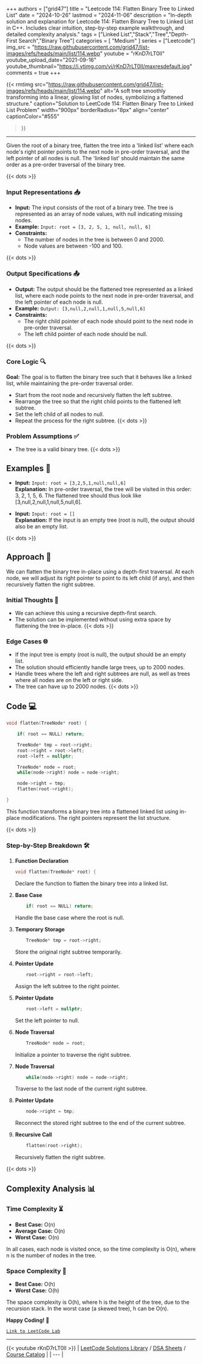 
+++
authors = ["grid47"]
title = "Leetcode 114: Flatten Binary Tree to Linked List"
date = "2024-10-26"
lastmod = "2024-11-06"
description = "In-depth solution and explanation for Leetcode 114: Flatten Binary Tree to Linked List in C++. Includes clear intuition, step-by-step example walkthrough, and detailed complexity analysis."
tags = ["Linked List","Stack","Tree","Depth-First Search","Binary Tree"]
categories = [
    "Medium"
]
series = ["Leetcode"]
img_src = "https://raw.githubusercontent.com/grid47/list-images/refs/heads/main/list/114.webp"
youtube = "rKnD7rLT0lI"
youtube_upload_date="2021-09-16"
youtube_thumbnail="https://i.ytimg.com/vi/rKnD7rLT0lI/maxresdefault.jpg"
comments = true
+++


{{< rmtimg 
    src="https://raw.githubusercontent.com/grid47/list-images/refs/heads/main/list/114.webp" 
    alt="A soft tree smoothly transforming into a linear, glowing list of nodes, symbolizing a flattened structure."
    caption="Solution to LeetCode 114: Flatten Binary Tree to Linked List Problem"
    width="900px"
    borderRadius="8px"
    align="center" 
    captionColor="#555"
>}}
---
Given the root of a binary tree, flatten the tree into a 'linked list' where each node's right pointer points to the next node in pre-order traversal, and the left pointer of all nodes is null. The 'linked list' should maintain the same order as a pre-order traversal of the binary tree.
<!--more-->
{{< dots >}}
### Input Representations 📥
- **Input:** The input consists of the root of a binary tree. The tree is represented as an array of node values, with null indicating missing nodes.
- **Example:** `Input: root = [3, 2, 5, 1, null, null, 6]`
- **Constraints:**
	- The number of nodes in the tree is between 0 and 2000.
	- Node values are between -100 and 100.

{{< dots >}}
### Output Specifications 📤
- **Output:** The output should be the flattened tree represented as a linked list, where each node points to the next node in pre-order traversal, and the left pointer of each node is null.
- **Example:** `Output: [3,null,2,null,1,null,5,null,6]`
- **Constraints:**
	- The right child pointer of each node should point to the next node in pre-order traversal.
	- The left child pointer of each node should be null.

{{< dots >}}
### Core Logic 🔍
**Goal:** The goal is to flatten the binary tree such that it behaves like a linked list, while maintaining the pre-order traversal order.

- Start from the root node and recursively flatten the left subtree.
- Rearrange the tree so that the right child points to the flattened left subtree.
- Set the left child of all nodes to null.
- Repeat the process for the right subtree.
{{< dots >}}
### Problem Assumptions ✅
- The tree is a valid binary tree.
{{< dots >}}
## Examples 🧩
- **Input:** `Input: root = [3,2,5,1,null,null,6]`  \
  **Explanation:** In pre-order traversal, the tree will be visited in this order: 3, 2, 1, 5, 6. The flattened tree should thus look like [3,null,2,null,1,null,5,null,6].

- **Input:** `Input: root = []`  \
  **Explanation:** If the input is an empty tree (root is null), the output should also be an empty list.

{{< dots >}}
## Approach 🚀
We can flatten the binary tree in-place using a depth-first traversal. At each node, we will adjust its right pointer to point to its left child (if any), and then recursively flatten the right subtree.

### Initial Thoughts 💭
- We can achieve this using a recursive depth-first search.
- The solution can be implemented without using extra space by flattening the tree in-place.
{{< dots >}}
### Edge Cases 🌐
- If the input tree is empty (root is null), the output should be an empty list.
- The solution should efficiently handle large trees, up to 2000 nodes.
- Handle trees where the left and right subtrees are null, as well as trees where all nodes are on the left or right side.
- The tree can have up to 2000 nodes.
{{< dots >}}
## Code 💻
```cpp
void flatten(TreeNode* root) {

    if( root == NULL) return;

    TreeNode* tmp = root->right;
    root->right = root->left;
    root->left = nullptr;

    TreeNode* node = root;
    while(node->right) node = node->right;

    node->right = tmp;
    flatten(root->right); 

}
```

This function transforms a binary tree into a flattened linked list using in-place modifications. The right pointers represent the list structure.

{{< dots >}}
### Step-by-Step Breakdown 🛠️
1. **Function Declaration**
	```cpp
	void flatten(TreeNode* root) {
	```
	Declare the function to flatten the binary tree into a linked list.

2. **Base Case**
	```cpp
	    if( root == NULL) return;
	```
	Handle the base case where the root is null.

3. **Temporary Storage**
	```cpp
	    TreeNode* tmp = root->right;
	```
	Store the original right subtree temporarily.

4. **Pointer Update**
	```cpp
	    root->right = root->left;
	```
	Assign the left subtree to the right pointer.

5. **Pointer Update**
	```cpp
	    root->left = nullptr;
	```
	Set the left pointer to null.

6. **Node Traversal**
	```cpp
	    TreeNode* node = root;
	```
	Initialize a pointer to traverse the right subtree.

7. **Node Traversal**
	```cpp
	    while(node->right) node = node->right;
	```
	Traverse to the last node of the current right subtree.

8. **Pointer Update**
	```cpp
	    node->right = tmp;
	```
	Reconnect the stored right subtree to the end of the current subtree.

9. **Recursive Call**
	```cpp
	    flatten(root->right); 
	```
	Recursively flatten the right subtree.

{{< dots >}}
## Complexity Analysis 📊
### Time Complexity ⏳
- **Best Case:** O(n)
- **Average Case:** O(n)
- **Worst Case:** O(n)

In all cases, each node is visited once, so the time complexity is O(n), where n is the number of nodes in the tree.

### Space Complexity 💾
- **Best Case:** O(h)
- **Worst Case:** O(h)

The space complexity is O(h), where h is the height of the tree, due to the recursion stack. In the worst case (a skewed tree), h can be O(n).

**Happy Coding! 🎉**


[`Link to LeetCode Lab`](https://leetcode.com/problems/flatten-binary-tree-to-linked-list/description/)

---
{{< youtube rKnD7rLT0lI >}}
| [LeetCode Solutions Library](https://grid47.xyz/leetcode/) / [DSA Sheets](https://grid47.xyz/sheets/) / [Course Catalog](https://grid47.xyz/courses/) |
| --- |
